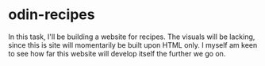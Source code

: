 # odin-recipes

In this task, I'll be building a website for recipes. The visuals will be lacking,
since this is site will momentarily be built upon HTML only.
I myself am keen to see how far this website will develop itself the further
we go on.
